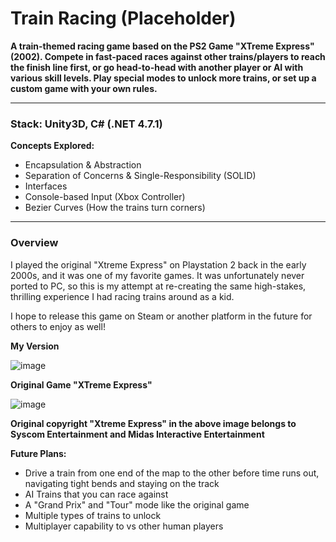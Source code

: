 # Train Racing (Placeholder)

**A train-themed racing game based on the PS2 Game "XTreme Express" (2002). Compete in fast-paced races against other trains/players to reach the finish line first, or go head-to-head with another player or AI with various skill levels. Play special modes to unlock more trains, or set up a custom game with your own rules.**

---

### Stack: Unity3D, C# (.NET 4.7.1)

**Concepts Explored:** 
- Encapsulation & Abstraction
- Separation of Concerns & Single-Responsibility (SOLID)
- Interfaces
- Console-based Input (Xbox Controller)
- Bezier Curves (How the trains turn corners)

---

### Overview
I played the original "Xtreme Express" on Playstation 2 back in the early 2000s, and it was one of my favorite games. It was unfortunately never ported to PC, so this is my attempt at re-creating the same high-stakes, thrilling experience I had racing trains around as a kid.

I hope to release this game on Steam or another platform in the future for others to enjoy as well!

**My Version**

![image](https://user-images.githubusercontent.com/67047470/228462525-5684246f-2551-4306-b01c-12b769f7e15d.png)

**Original Game "XTreme Express"**

![image](https://user-images.githubusercontent.com/67047470/228462977-7e5559ef-b93d-4402-bb02-8c95fb493507.png)

**Original copyright "Xtreme Express" in the above image belongs to Syscom Entertainment and Midas Interactive Entertainment**

**Future Plans:**
- Drive a train from one end of the map to the other before time runs out, navigating tight bends and staying on the track
- AI Trains that you can race against
- A "Grand Prix" and "Tour" mode like the original game
- Multiple types of trains to unlock
- Multiplayer capability to vs other human players

